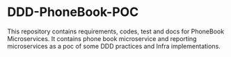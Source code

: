 # DDD-PhoneBook-POC
This repository contains requirements, codes, test and docs for PhoneBook Microservices. It contains phone book microservice and reporting microservices as a poc of some DDD practices and Infra implementations.
